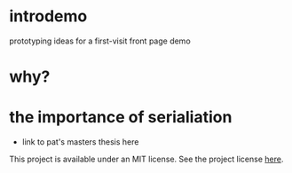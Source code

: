 # introdemo
prototyping ideas for a first-visit front page demo

# why?

# the importance of serialiation
 - link to pat's masters thesis here

This project is available under an MIT license. See the project license [here](https://github.com/digitallinguistics/introdemo/blob/master/license.txt).
